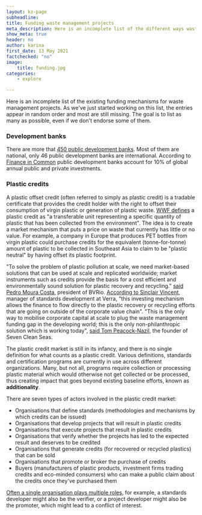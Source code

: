 ```yaml
---
layout: kz-page
subheadline:
title: Funding waste management projects
meta_description: Here is an incomplete list of the different ways waste management projects can be funded. As we've just started working on this list, the entries appear in random order and many are still missing. The goal is to list as many existing funding mechanisms as possible, even if we don't endorse some of them.
show_meta: true
header: no
author: karina
first_date: 13 May 2021
factchecked: "no"
image:
    title: funding.jpg
categories:
    - explore

---
```


Here is an incomplete list of the existing funding mechanisms for waste management projects. 
As we've just started working on this list, the entries appear in random order and most are still missing.
The goal is to list as many as possible, even if we don't endorse some of them.


### <a name="development-banks"></a> Development banks

There are more that [450 public development banks][6].
Most of them are national, only 46 public development banks are international. 
According to [Finance in Common][7] public development banks account for 10% of global annual public and private investments.



### <a name="plastic-credits"></a> Plastic credits

A plastic offset credit (often referred to simply as plastic credit) is a tradable certificate that provides the credit holder with the right to offset their consumption of virgin plastic or generation of plastic waste.
[WWF defines][1] a plastic credit as "a transferable unit representing a specific quantity of plastic that has been collected from the environment".
The idea is to create a market mechanism that puts a price on waste that currently has little or no value.
For example, a company in Europe that produces PET bottles from virgin plastic could purchase credits for the equivalent (tonne-for-tonne) amount of plastic to be collected in Southeast Asia to claim to be "plastic neutral" by having offset its plastic footprint.

"To solve the problem of plastic pollution at scale, we need market-based solutions that can be used at scale and replicated worldwide; market instruments such as credits provide the basis for a cost efficient and environmentally sound solution for plastic recovery and recycling." [said Pedro Moura Costa][2], president of BVRio.
[According to Sinclair Vincent][3], manager of standards development at Verra, "this investing mechanism allows the finance to flow directly to the plastic recovery or recycling efforts that are going on outside of the corporate value chain". "This is the only way to mobilise corporate capital at scale to plug the waste management funding gap in the developing world; this is the only non-philanthropic solution which is working today", [said Tom Peacock-Nazil][4], the founder of Seven Clean Seas.

The plastic credit market is still in its infancy, and there is no single definition for what counts as a plastic credit. 
Various definitions, standards and certification programs are currently in use across different organizations.
Many, but not all, programs require collection or processing plastic material which would otherwise not get collected or be processed, thus creating impact that goes beyond existing baseline efforts, known as **additionality**.

There are seven types of actors involved in the plastic credit market: 
* Organisations that define standards (methodologies and mechanisms by which credits can be issued)
* Organisations that develop projects that will result in plastic credits
* Organisations that execute projects that result in plastic credits
* Organisations that verify whether the projects has led to the expected result and deserves to be credited
* Organisations that generate credits (for recovered or recycled plastics) that can be sold
* Organisations that promote or broker the purchase of credits
* Buyers (manufacturers of plastic products, investment firms trading credits and eco-minded consumers) who can make a public claim about the credits once they've purchased them

[Often a single organisation plays multiple roles][5], for example, a standards developer might also be the verifier, or a project developer might also be the promoter, which might lead to a conflict of interest.





[1]: https://c402277.ssl.cf1.rackcdn.com/publications/1429/files/original/newWWF_Position_on_Plastic_Crediting_and_Plastic_Neutrality_.pdf?1611957221
[2]: https://www.southpole.com/news/new-plastic-waste-initiative-3r
[3]: https://www.wastedive.com/news/plastic-waste-reduction-standard-verra-epr/582950/
[4]: https://www.eco-business.com/news/whats-wrong-with-plastic-credit-and-offset-schemes/
[5]: https://d5f869f1-4310-4939-88bb-9d398556b445.filesusr.com/ugd/77554d_eff5a760596a456a9e565ec52bc687ba.pdf
[6]: https://afdshiny.shinyapps.io/developmentbanksdatabase/
[7]: https://financeincommon.org/